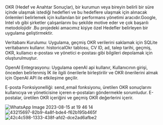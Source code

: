 OKR (Hedef ve Anahtar Sonuçlar), bir kurumun veya bireyin belirli bir süre içinde ulaşmak istediği hedefleri ve bu hedeflere ulaşmak için alınacak önlemleri belirlemek için kullanılan bir performans yönetimi aracıdır.Google, Intel vb gibi şirketler çalışanlarını bu şekilde motive eder ve çok başarılı metodolojidir .Bu projedeki amacımız kişiye özel Hedefler belirleyen bir uygulama geliştirmektir.

Veritabanı Kurulumu:
Uygulama, geçmiş OKR verilerini saklamak için SQLite veritabanını kullanır. historicalOkr tablosu, CV ID, ad, talep tarihi, geçmiş, OKR, kullanıcı e-postası ve yönetici e-postası gibi bilgileri depolamak için oluşturulmuştur.

OpenAI Entegrasyonu:
Uygulama openAI api kullanır,  Kullanıcının girişi, önceden belirlenmiş İK ile ilgili önerilerle birleştirilir ve OKR önerilerini almak için OpenAI API ile etkileşime geçilir.

E-posta Fonksiyonelliği:
send_email fonksiyonu, üretilen OKR sonuçlarını kullanıcıya ve yöneticisine içeren e-postaları göndermekle sorumludur. E-postalar, üretilen OKR içeriğini ve geçmiş OKR değerlerini içerir.




![WhatsApp Image 2023-08-15 at 19 46 14](https://github.com/aksoysoftware/okrs/assets/99371051/d99f2b26-d3f7-4684-9a2e-47c9bfdc9a1c)
![43215697-82b9-4a8f-bde4-f62b195b465f](https://github.com/aksoysoftware/okrs/assets/99371051/40fe05bd-ba43-49ec-b151-69523cf589e5)
![42c4c598-1333-438f-afd2-dce2ad6afbe2](https://github.com/aksoysoftware/okrs/assets/99371051/5b8ffe11-3da2-467e-8340-43d0585d2b1f)
